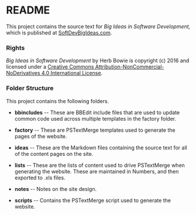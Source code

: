 # README #

This project contains the source text for *Big Ideas in Software Development,* which is published at [SoftDevBigIdeas.com](http://www.softdevbigideas.com).

### Rights ###

*Big Ideas in Software Development* by Herb Bowie is copyright (c) 2016 and licensed under a [Creative Commons Attribution-NonCommercial-NoDerivatives 4.0 International License](http://creativecommons.org/licenses/by-nc-nd/4.0/).

### Folder Structure ###

This project contains the following folders.

* **bbincludes** -- These are BBEdit include files that are used to update common code used across multiple templates in the factory folder.

* **factory** -- These are PSTextMerge templates used to generate the pages of the website.

* **ideas** -- These are the Markdown files containing the source text for all of the content pages on the site.

* **lists** -- These are the lists of content used to drive PSTextMerge when generating the website. These are maintained in Numbers, and then exported to .xls files.

* **notes** -- Notes on the site design.

* **scripts** -- Contains the PSTextMerge script used to generate the website.
